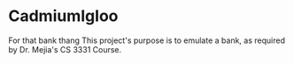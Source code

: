 # CadmiumIgloo
For that bank thang
This project's purpose is to emulate a bank, as required by Dr. Mejia's CS 3331 Course.
